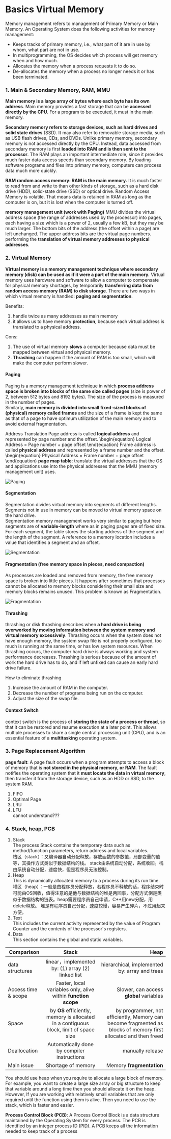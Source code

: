 # Basics Virtual Memory
Memory management refers to management of Primary Memory or Main Memory.
An Operating System does the following activities for memory management:
* Keeps tracks of primary memory, i.e., what part of it are in use by whom, what part are not in use.
* In multiprogramming, the OS decides which process will get memory when and how much.
* Allocates the memory when a process requests it to do so.
* De-allocates the memory when a process no longer needs it or has been terminated.

### 1. Main & Secondary Memory, RAM, MMU
 **Main memory is a large array of bytes where each byte has its own address**.
Main memory provides a fast storage that can be **accessed directly by the CPU**. For a program to be executed, it must in the main memory. 

**Secondary memory refers to storage devices, such as hard drives and solid state drives** (SSD). It may also refer to removable storage media, such as USB flash drives, CDs, and DVDs.
Unlike primary memory, secondary memory is not accessed directly by the CPU. Instead, data accessed from secondary memory is first **loaded into RAM and is then sent to the processor**. The RAM plays an important intermediate role, since it provides much faster data access speeds than secondary memory. By loading software programs and files into primary memory, computers can process data much more quickly.

**RAM random access memory: RAM is the main memory.** It is much faster to read from and write to than other kinds of storage, such as a hard disk drive (HDD), solid-state drive (SSD) or optical drive. Random Access Memory is volatile. That means data is retained in RAM as long as the computer is on, but it is lost when the computer is turned off.

**memory management unit (work with Paging)**
MMU divides the virtual address space (the range of addresses used by the processor) into pages, each having a size which is a power of 2, usually a few kB, but they may be much larger. The bottom bits of the address (the offset within a page) are left unchanged. The upper address bits are the virtual page numbers. performing the **translation of virtual memory addresses to physical addresses**.

### 2. Virtual Memory
**Virtual memory is a memory management technique where secondary memory (disk) can be used as if it were a part of the main memory.**
Virtual memory uses hardware and software to allow a computer to compensate for physical memory shortages, by temporarily **transferring data from random access memory (RAM) to disk storage**.
There are two ways in which virtual memory is handled: **paging and segmentation**.

Benefits:
1.	handle twice as many addresses as main memory  
2.	it allows us to have memory **protection**, because each virtual address is translated to a physical address.  

Cons:
1.	The use of virtual memory **slows** a computer because data must be mapped between virtual and physical memory.  
2.	**Thrashing** can happen if the amount of RAM is too small, which will make the computer perform slower.  

#### Paging
Paging is a memory management technique in which **process address space is broken into blocks of the same size called pages** (size is power of 2, between 512 bytes and 8192 bytes). The size of the process is measured in the number of pages.  
Similarly, **main memory is divided into small fixed-sized blocks of (physical) memory called frames** and the size of a frame is kept the same as that of a page to have optimum utilization of the main memory and to avoid external fragmentation.

Address Translation
Page address is called **logical address** and represented by page number and the offset.
\begin{equation}
Logical Address = Page number + page offset
\end{equation}
Frame address is called **physical address** and represented by a frame number and the offset.
\begin{equation}
Physical Address = Frame number + page offset
\end{equation}
**page map table**: translate the virtual addresses that the OS and applications use into the physical addresses that the MMU (memory management unit) uses.

![Paging](2-paging.png)

#### Segmentation
Segmentation divides virtual memory into segments of different lengths. Segments not in use in memory can be moved to virtual memory space on the hard drive.  
Segmentation memory management works very similar to paging but here segments are of **variable-length** where as in paging pages are of fixed size. For each segment, the table stores the starting address of the segment and the length of the segment. A reference to a memory location includes a value that identifies a segment and an offset.

![Segmentation](3-segmnetation.png)

#### Fragmentation (free memory space in pieces, need compaction)
As processes are loaded and removed from memory, the free memory space is broken into little pieces. It happens after sometimes that processes cannot be allocated to memory blocks considering their small size and memory blocks remains unused. This problem is known as Fragmentation.

![Fragmentation](4-fragmentation.png)

#### Thrashing
thrashing or disk thrashing describes when **a hard drive is being overworked by moving information between the system memory and virtual memory excessively**. Thrashing occurs when the system does not have enough memory, the system swap file is not properly configured, too much is running at the same time, or has low system resources. When thrashing occurs, the computer hard drive is always working and system performance decreases. Thrashing is serious because of the amount of work the hard drive has to do, and if left unfixed can cause an early hard drive failure.

How to eliminate thrashing  
1. Increase the amount of RAM in the computer.  
2. Decrease the number of programs being run on the computer.  
3. Adjust the size of the swap file.  

#### Context Switch
context switch is the process of **storing the state of a process or thread**, so that it can be restored and resume execution at a later point. This allows multiple processes to share a single central processing unit (CPU), and is an essential feature of a **multitasking** operating system.

### 3. Page Replacement Algorithm
**page fault**: A page fault occurs when a program attempts to access a block of memory that is **not stored in the physical memory, or RAM**. The fault notifies the operating system that it **must locate the data in virtual memory**, then transfer it from the storage device, such as an HDD or SSD, to the system RAM.  
1. FIFO  
2. Optimal Page  
3. LRU  
4. LFU  
cannot understand???	

### 4. Stack, heap, PCB
1. Stack  
The process Stack contains the temporary data such as method/function parameters, return address and local variables.  
栈区（stack）：又编译器自动分配释放，存放函数的参数值，局部变量的值等，其操作方式类似于数据结构的栈。 stack由系统自动分配，系统收回。栈由系统自动分配，速度快，但是程序员无法控制。
2. Heap  
This is dynamically allocated memory to a process during its run time.  
堆区（heap）：一般是由程序员分配释放，若程序员不释放的话，程序结束时可能由OS回收，值得注意的是他与数据结构的堆是两回事，分配方式倒是类似于数据结构的链表。heap需要程序员自己申请，C++用new分配，用delete释放。 堆是有程序员自己分配，速度较慢，容易产生碎片，不过用起来方便。
3. Text  
This includes the current activity represented by the value of Program Counter and the contents of the processor's registers.  
4. Data  
This section contains the global and static variables.  

| Comparison | Stack | Heap |
| ------------- |:-------------:| -----:|
|data structures| linear，implemented by: (1) array (2) linked list | hierarchical, implemented by: array and trees |
|Access time & scope |	Faster, local variables only, alive within **function scope**  | Slower, can access **global** variables |
|Space | by **OS** efficiently, memory is allocated in a contiguous block, limit of space size | by programmer, not efficiently, Memory can become fragmented as blocks of memory first allocated and then freed |
|Deallocation|  Automatically done by compiler instructions | manually release |
|Main issue|	Shortage of memory	| Memory **fragmentation** |
You should use heap when you require to allocate a large block of memory. For example, you want to create a large size array or big structure to keep that variable around a long time then you should allocate it on the heap. However, If you are working with relatively small variables that are only required until the function using them is alive. Then you need to use the stack, which is faster and easier.

**Process Control Block (PCB)**: A Process Control Block is a data structure maintained by the Operating System for every process. The PCB is identified by an integer process ID (PID). A PCB keeps all the information needed to keep track of a process

